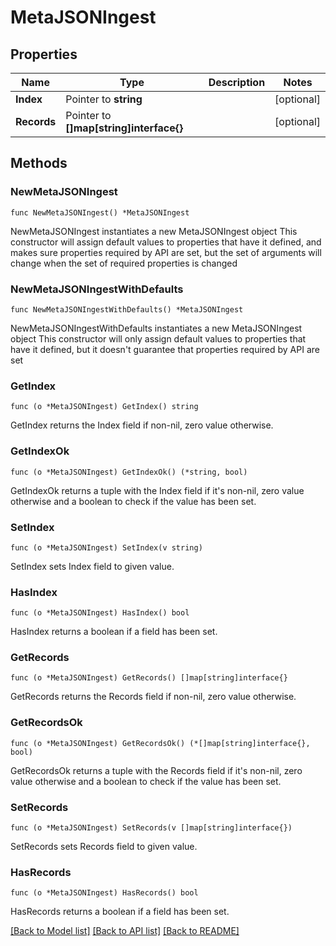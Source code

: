 # MetaJSONIngest

## Properties

Name | Type | Description | Notes
------------ | ------------- | ------------- | -------------
**Index** | Pointer to **string** |  | [optional] 
**Records** | Pointer to **[]map[string]interface{}** |  | [optional] 

## Methods

### NewMetaJSONIngest

`func NewMetaJSONIngest() *MetaJSONIngest`

NewMetaJSONIngest instantiates a new MetaJSONIngest object
This constructor will assign default values to properties that have it defined,
and makes sure properties required by API are set, but the set of arguments
will change when the set of required properties is changed

### NewMetaJSONIngestWithDefaults

`func NewMetaJSONIngestWithDefaults() *MetaJSONIngest`

NewMetaJSONIngestWithDefaults instantiates a new MetaJSONIngest object
This constructor will only assign default values to properties that have it defined,
but it doesn't guarantee that properties required by API are set

### GetIndex

`func (o *MetaJSONIngest) GetIndex() string`

GetIndex returns the Index field if non-nil, zero value otherwise.

### GetIndexOk

`func (o *MetaJSONIngest) GetIndexOk() (*string, bool)`

GetIndexOk returns a tuple with the Index field if it's non-nil, zero value otherwise
and a boolean to check if the value has been set.

### SetIndex

`func (o *MetaJSONIngest) SetIndex(v string)`

SetIndex sets Index field to given value.

### HasIndex

`func (o *MetaJSONIngest) HasIndex() bool`

HasIndex returns a boolean if a field has been set.

### GetRecords

`func (o *MetaJSONIngest) GetRecords() []map[string]interface{}`

GetRecords returns the Records field if non-nil, zero value otherwise.

### GetRecordsOk

`func (o *MetaJSONIngest) GetRecordsOk() (*[]map[string]interface{}, bool)`

GetRecordsOk returns a tuple with the Records field if it's non-nil, zero value otherwise
and a boolean to check if the value has been set.

### SetRecords

`func (o *MetaJSONIngest) SetRecords(v []map[string]interface{})`

SetRecords sets Records field to given value.

### HasRecords

`func (o *MetaJSONIngest) HasRecords() bool`

HasRecords returns a boolean if a field has been set.


[[Back to Model list]](../README.md#documentation-for-models) [[Back to API list]](../README.md#documentation-for-api-endpoints) [[Back to README]](../README.md)


